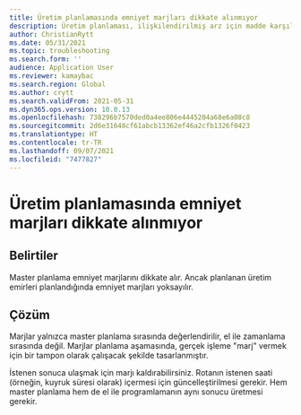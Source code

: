 ```yaml
---
title: Üretim planlamasında emniyet marjları dikkate alınmıyor
description: Üretim planlaması, ilişkilendirilmiş arz için madde karşılamasının ayarlandığı emniyet marjlarını dikkate almıyor
author: ChristianRytt
ms.date: 05/31/2021
ms.topic: troubleshooting
ms.search.form: ''
audience: Application User
ms.reviewer: kamaybac
ms.search.region: Global
ms.author: crytt
ms.search.validFrom: 2021-05-31
ms.dyn365.ops.version: 10.0.13
ms.openlocfilehash: 738296b7570ded0a4ee806e4445204a68e6a08c8
ms.sourcegitcommit: 2d6e31648cf61abcb13362ef46a2cfb1326f0423
ms.translationtype: HT
ms.contentlocale: tr-TR
ms.lasthandoff: 09/07/2021
ms.locfileid: "7477827"
---
```

# <a name="production-scheduling-doesnt-consider-the-safety-margins"></a>Üretim planlamasında emniyet marjları dikkate alınmıyor

## <a name="symptoms"></a>Belirtiler

Master planlama emniyet marjlarını dikkate alır. Ancak planlanan üretim emirleri planlandığında emniyet marjları yoksayılır.

## <a name="resolution"></a>Çözüm

Marjlar yalnızca master planlama sırasında değerlendirilir, el ile zamanlama sırasında değil. Marjlar planlama aşamasında, gerçek işleme "marj" vermek için bir tampon olarak çalışacak şekilde tasarlanmıştır.

İstenen sonuca ulaşmak için marjı kaldırabilirsiniz. Rotanın istenen saati (örneğin, kuyruk süresi olarak) içermesi için güncelleştirilmesi gerekir. Hem master planlama hem de el ile programlamanın aynı sonucu üretmesi gerekir.
